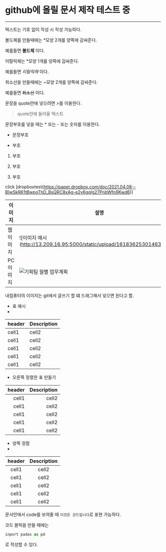 <!--HEADING-->

# github에 올릴 문서 제작 테스트 중

<!--line-->

---

<!--텍스트 속성 이용-->

텍스트는 기호 없이 작성 시 작성 가능하다.

볼드체를 만들때에는 \*모양 2개를 양쪽에 감싸준다.

예를들면 **볼드체** 이다.

이탈릭체는 \*모양 1개를 양쪽에 감싸준다.

예를들면 *이탈릭체* 이다.

취소선을 만들때에는 ~모양 2개를 양쪽에 감싸준다.

예를들면 ~~취소선~~ 이다.

문장을 quote안에 넣으려면 >를 이용한다.

> quote안에 들어올 텍스트

문장부호를 넣을 때는 \* 또는 - 또는 숫자를 이용한다.

- 문장부호
* 부호
1. 부호
2) 부호
3. 부호

<!--링크 삽입-->

click [dropboxtest(https://paper.dropbox.com/doc/2021.04.08--BIwSkR61tBwpoThD_BsQRC8xAg-e2y6gqlg27PnbWfn9Kwd6)]

<!--이미지 삽입-->

| 이미지  | 설명                                                                       |
| ------- | -------------------------------------------------------------------------- |
| 웹이미지 | ![이미지 예시(http://13.209.16.95:5000/static/upload/161836253014635.JPG)] |
| PC이미지 |![기획팀 월별 업무계획](https://user-images.githubusercontent.com/82485659/114646380-1b6e8000-9d16-11eb-9220-153ad6ebb180.jpg)|


<!--내 컴퓨터의 이미지 삽입, 줄 바꿈은 어떻게 함?-->

내컴퓨터의 이미지는 git에서 글쓰기 할 떄 드래그해서 넣으면 된다고 함.


<!--표 삽입-->

- 표 예시
- 
| header | Description |
| ------ | ----------- |
| cell1 | cell2 |
| cell1 | cell2 |
| cell1 | cell2 |
| cell1 | cell2 |
| cell1 | cell2 |

<!--표에서 정렬-->

- 오른쪽 정렬한 표 만들기


| header | Description |
| -----: | ----------: |
|  cell1 |       cell2 |
|  cell1 |       cell2 |
|  cell1 |       cell2 |
|  cell1 |       cell2 |
|  cell1 |       cell2 |

- 양쪽 정렬
- 
|header|Description|
|:--:|:--:|
|cell1|cell2|
|cell1|cell2|
|cell1|cell2|
|cell1|cell2|
|cell1|cell2|

<!--문서 안에서 code 보여주기-->

문서안에서 code를 보여줄 때 `이것은 코드입니다`로 표현 가능하다.

코드 블럭을 만들 때에는

```py
inport padas as pd
```

로 작성할 수 있다.
